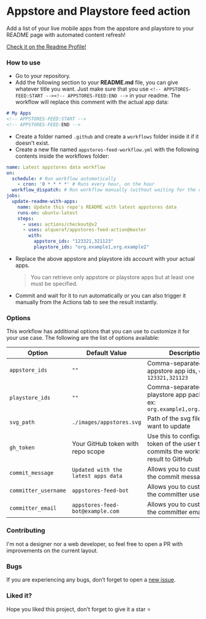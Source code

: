 # Appstore and Playstore feed action  
Add a list of your live mobile apps from the appstore and playstore to your README page with automated content refresh!

[Check it on the Readme Profile!](https://github.com/Alqueraf/Alqueraf#-latest-projects)

### How to use
- Go to your repository.
- Add the following section to your **README.md** file, you can give whatever title you want. Just make sure that you use `<!-- APPSTORES-FEED:START --><!-- APPSTORES-FEED:END -->` in your readme. The workflow will replace this comment with the actual app data: 
```markdown
# My Apps
<!-- APPSTORES-FEED:START -->
<!-- APPSTORES-FEED:END -->
```
- Create a folder named `.github` and create a `workflows` folder inside it if it doesn't exist.
- Create a new file named `appstores-feed-workflow.yml` with the following contents inside the workflows folder:
```yaml
name: Latest appstores data workflow
on:
  schedule: # Run workflow automatically
    - cron: '0 * * * *' # Runs every hour, on the hour
  workflow_dispatch: # Run workflow manually (without waiting for the cron to be called), through the Github Actions Workflow page directly
jobs:
  update-readme-with-apps:
    name: Update this repo's README with latest appstores data
    runs-on: ubuntu-latest
    steps:
      - uses: actions/checkout@v2
      - uses: alqueraf/appstores-feed-action@master
        with:
          appstore_ids: "123321,321123"
          playstore_ids: "org.example1,org.example2"
```
- Replace the above appstore and playstore ids account with your actual apps.
  > You can retrieve only appstore or playstore apps but at least one must be specified.
- Commit and wait for it to run automatically or you can also trigger it manually from the Actions tab to see the result instantly.

### Options
This workflow has additional options that you can use to customize it for your use case. The following are the list of options available:

| Option | Default Value | Description | Required |
|--------|--------|--------|--------|
| `appstore_ids` | `""` | Comma-separated list of appstore app ids, ex: `123321,321123` | Yes  |
| `playstore_ids` | `""` | Comma-separated list of playstore app package ids, ex: `org.example1,org.example2` | Yes  |
| `svg_path` | `./images/appstores.svg` | Path of the svg file you want to update | No |
| `gh_token` | Your GitHub token with repo scope | Use this to configure the token of the user that commits the workflow result to GitHub | No |
| `commit_message` | `Updated with the latest apps data` | Allows you to customize the commit message | No |
| `committer_username` | `appstores-feed-bot` | Allows you to customize the committer username | No |
| `committer_email` | `appstores-feed-bot@example.com` | Allows you to customize the committer email | No |

### Contributing
I'm not a designer nor a web developer, so feel free to open a PR with improvements on the current layout. 

### Bugs
If you are experiencing any bugs, don’t forget to open a [new issue](https://github.com/alqueraf/appstores-feed-action/issues/new).


### Liked it?
Hope you liked this project, don't forget to give it a star ⭐